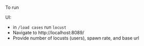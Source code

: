 To run

UI: 
* in `/load cases` run `locust`
* Navigate to http://localhost:8089/
* Provide number of locusts (users), spawn rate, and base url

